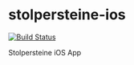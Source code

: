 stolpersteine-ios
=================

[![Build Status](https://travis-ci.org/optionu/stolpersteine-ios.png?branch=master)](https://travis-ci.org/optionu/stolpersteine-ios)

Stolpersteine iOS App
